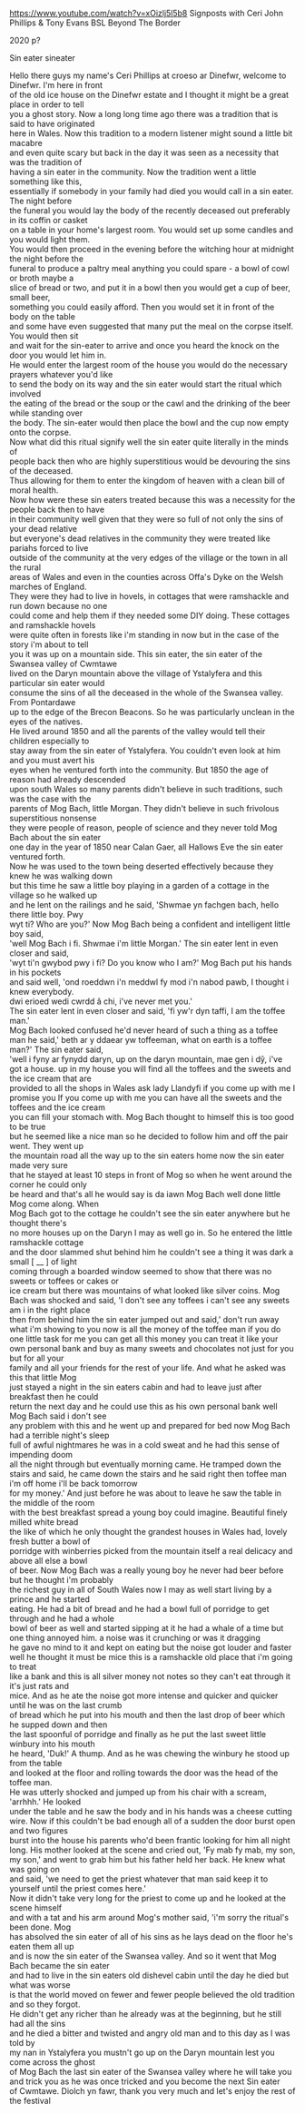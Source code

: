 https://www.youtube.com/watch?v=xOizlj5l5b8
Signposts with Ceri John Phillips & Tony Evans BSL
Beyond The Border

2020
p?

Sin eater sineater




Hello there guys my name's Ceri Phillips at croeso  ar Dinefwr, welcome to Dinefwr. I'm here in front  
of the old ice house on the Dinefwr estate and I  thought it might be a great place in order to tell  
you a ghost story. Now a long long time ago there  was a tradition that is said to have originated  
here in Wales. Now this tradition to a modern  listener might sound a little bit macabre  
and even quite scary but back in the day it was  seen as a necessity that was the tradition of  
having a sin eater in the community. Now the  tradition went a little something like this,  
essentially if somebody in your family had died  you would call in a sin eater. The night before  
the funeral you would lay the body of the recently  deceased out preferably in its coffin or casket  
on a table in your home's largest room. You would  set up some candles and you would light them.  
You would then proceed in the evening before the  witching hour at midnight the night before the  
funeral to produce a paltry meal anything you  could spare - a bowl of cowl or broth maybe a  
slice of bread or two, and put it in a bowl  then you would get a cup of beer, small beer,  
something you could easily afford. Then you  would set it in front of the body on the table  
and some have even suggested that many put the  meal on the corpse itself. You would then sit  
and wait for the sin-eater to arrive and once you  heard the knock on the door you would let him in.  
He would enter the largest room of the house you  would do the necessary prayers whatever you'd like  
to send the body on its way and the sin  eater would start the ritual which involved  
the eating of the bread or the soup or the cawl  and the drinking of the beer while standing over  
the body. The sin-eater would then place the  bowl and the cup now empty onto the corpse.  
Now what did this ritual signify well the  sin eater quite literally in the minds of  
people back then who are highly superstitious  would be devouring the sins of the deceased.  
Thus allowing for them to enter the kingdom  of heaven with a clean bill of moral health.  
Now how were these sin eaters treated because this  was a necessity for the people back then to have  
in their community well given that they were so  full of not only the sins of your dead relative  
but everyone's dead relatives in the community  they were treated like pariahs forced to live  
outside of the community at the very edges  of the village or the town in all the rural  
areas of Wales and even in the counties across  Offa's Dyke on the Welsh marches of England.  
They were they had to live in hovels, in cottages  that were ramshackle and run down because no one  
could come and help them if they needed some  DIY doing. These cottages and ramshackle hovels  
were quite often in forests like i'm standing in  now but in the case of the story i'm about to tell  
you it was up on a mountain side. This sin eater,  the sin eater of the Swansea valley of Cwmtawe  
lived on the Daryn mountain above the village of  Ystalyfera and this particular sin eater would  
consume the sins of all the deceased in the  whole of the Swansea valley. From Pontardawe  
up to the edge of the Brecon Beacons. So he was  particularly unclean in the eyes of the natives.  
He lived around 1850 and all the parents of the  valley would tell their children especially to  
stay away from the sin eater of Ystalyfera. You  couldn't even look at him and you must avert his  
eyes when he ventured forth into the community.  But 1850 the age of reason had already descended  
upon south Wales so many parents didn't believe  in such traditions, such was the case with the  
parents of Mog Bach, little Morgan. They didn't  believe in such frivolous superstitious nonsense  
they were people of reason, people of science  and they never told Mog Bach about the sin eater  
one day in the year of 1850 near Calan Gaer,  all Hallows Eve the sin eater ventured forth.  
Now he was used to the town being deserted  effectively because they knew he was walking down  
but this time he saw a little boy playing in a  garden of a cottage in the village so he walked up  
and he lent on the railings and he said, 'Shwmae  yn fachgen bach, hello there little boy. Pwy  
wyt ti? Who are you?' Now Mog Bach being a  confident and intelligent little boy said,  
'well Mog Bach i fi. Shwmae i'm little Morgan.'  The sin eater lent in even closer and said,  
'wyt ti'n gwybod pwy i fi? Do you know who  I am?' Mog Bach put his hands in his pockets  
and said well, 'ond roeddwn i'n meddwl fy mod  i'n nabod pawb, I thought i knew everybody.  
dwi erioed wedi cwrdd â chi, i've never met you.'  
The sin eater lent in even closer and said,  'fi yw'r dyn taffi, I am the toffee man.'  
Mog Bach looked confused he'd never heard  of such a thing as a toffee man he said,' 
beth ar y ddaear yw toffeeman, what on  earth is a toffee man?' The sin eater said,  
'well i fyny ar fynydd daryn, up on the daryn  mountain, mae gen i dŷ, i've got a house.
up in my house you will find all the toffees  and the sweets and the ice cream that are  
provided to all the shops in Wales ask lady  Llandyfi if you come up with me I promise you
If you come up with me you can have all the  sweets and the toffees and the ice cream  
you can fill your stomach with. Mog Bach  thought to himself this is too good to be true  
but he seemed like a nice man so he decided to  follow him and off the pair went. They went up  
the mountain road all the way up to the sin  eaters home now the sin eater made very sure  
that he stayed at least 10 steps in front of Mog  so when he went around the corner he could only  
be heard and that's all he would say is da iawn  Mog Bach well done little Mog come along. When  
Mog Bach got to the cottage he couldn't see  the sin eater anywhere but he thought there's  
no more houses up on the Daryn I may as well go  in. So he entered the little ramshackle cottage  
and the door slammed shut behind him he couldn't  see a thing it was dark a small [ __ ] of light  
coming through a boarded window seemed to show  that there was no sweets or toffees or cakes or  
ice cream but there was mountains of what looked  like silver coins. Mog Bach was shocked and said,
'I don't see any toffees i can't see  any sweets am i in the right place  
then from behind him the sin eater  jumped out and said,' don't run away
what i'm showing to you now is  all the money of the toffee man
if you do one little task for me you can get  all this money you can treat it like your  
own personal bank and buy as many sweets and  chocolates not just for you but for all your  
family and all your friends for the rest of your  life. And what he asked was this that little Mog  
just stayed a night in the sin eaters cabin and  had to leave just after breakfast then he could  
return the next day and he could use this as his  own personal bank well Mog Bach said i don't see  
any problem with this and he went up and prepared  for bed now Mog Bach had a terrible night's sleep  
full of awful nightmares he was in a cold  sweat and he had this sense of impending doom  
all the night through but eventually morning  came. He tramped down the stairs and said, 
he came down the stairs and he said right then  toffee man i'm off home i'll be back tomorrow  
for my money.' And just before he was about to  leave he saw the table in the middle of the room  
with the best breakfast spread a young boy could  imagine. Beautiful finely milled white bread  
the like of which he only thought the grandest  houses in Wales had, lovely fresh butter a bowl of  
porridge with winberries picked from the mountain  itself a real delicacy and above all else a bowl  
of beer. Now Mog Bach was a really young boy he  never had beer before but he thought i'm probably  
the richest guy in all of South Wales now I may  as well start living by a prince and he started  
eating. He had a bit of bread and he had a bowl  full of porridge to get through and he had a whole  
bowl of beer as well and started sipping at it he  had a whale of a time but one thing annoyed him.
a noise was it crunching or was it dragging  
he gave no mind to it and kept on eating  but the noise got louder and faster
well he thought it must be mice this is a  ramshackle old place that i'm going to treat  
like a bank and this is all silver money not notes  so they can't eat through it it's just rats and  
mice. And as he ate the noise got more intense and  quicker and quicker until he was on the last crumb  
of bread which he put into his mouth and then the  last drop of beer which he supped down and then  
the last spoonful of porridge and finally as he  put the last sweet little winbury into his mouth  
he heard, 'Duk!' A thump. And as he was  chewing the winbury he stood up from the table  
and looked at the floor and rolling towards  the door was the head of the toffee man.  
He was utterly shocked and jumped up from  his chair with a scream, 'arrhhh.' He looked  
under the table and he saw the body and  in his hands was a cheese cutting wire.
Now if this couldn't be bad enough all of a  sudden the door burst open and two figures  
burst into the house his parents who'd  been frantic looking for him all night  
long. His mother looked at the scene  and cried out, 'Fy mab fy mab, my son,  
my son,' and went to grab him but his father  held her back. He knew what was going on  
and said, 'we need to get the priest whatever that man said
keep it to yourself until the priest comes here.'  
Now it didn't take very long for the priest  to come up and he looked at the scene himself  
and with a tat and his arm around Mog's mother  said, 'i'm sorry the ritual's been done. Mog  
has absolved the sin eater of all of his sins as  he lays dead on the floor he's eaten them all up  
and is now the sin eater of the Swansea valley.  And so it went that Mog Bach became the sin eater  
and had to live in the sin eaters old dishevel  cabin until the day he died but what was worse  
is that the world moved on fewer and fewer people  believed the old tradition and so they forgot.  
He didn't get any richer than he already was  at the beginning, but he still had all the sins  
and he died a bitter and twisted and angry  old man and to this day as I was told by  
my nan in Ystalyfera you mustn't go up on the  Daryn mountain lest you come across the ghost  
of Mog Bach the last sin eater of the  Swansea valley where he will take you  
and trick you as he was once tricked  and you become the next Sin eater  
of Cwmtawe. Diolch yn fawr, thank you very  much and let's enjoy the rest of the festival

